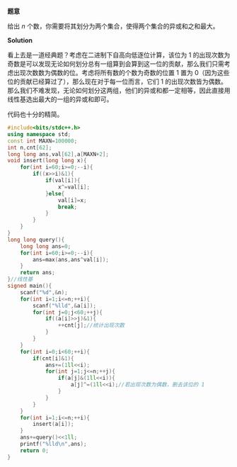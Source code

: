 **题意**

给出 $n$ 个数，你需要将其划分为两个集合，使得两个集合的异或和之和最大。

**Solution**

看上去是一道经典题？考虑在二进制下自高向低逐位计算，该位为 $1$ 的出现次数为奇数是可以发现无论如何划分总有一组算到会算到这一位的贡献，那么我们只需考虑出现次数数为偶数的位。考虑将所有数的个数为奇数的位置 $1$ 置为 $0$（因为这些位的贡献已经算过了），那么现在对于每一位而言，它们 $1$ 的出现次数皆为偶数。那么我们不难发现，无论如何划分这两组，他们的异或和都一定相等，因此直接用线性基选出最大的一组的异或和即可。

代码也十分的精简。
```cpp
#include<bits/stdc++.h>
using namespace std;
const int MAXN=100000;
int n,cnt[62];
long long ans,val[62],a[MAXN+2]; 
void insert(long long x){
	for(int i=60;i>=0;--i){
		if((x>>i)&1){
			if(val[i]){
				x^=val[i]; 
			}else{
				val[i]=x;
				break;
			}
		}
	}
}
long long query(){
	long long ans=0;
	for(int i=60;i>=0;--i){
		ans=max(ans,ans^val[i]);
	}
	return ans;
}//线性基 
signed main(){
	scanf("%d",&n);
	for(int i=1;i<=n;++i){
		scanf("%lld",&a[i]);
		for(int j=0;j<60;++j){
			if((a[i]>>j)&1){
				++cnt[j];//统计出现次数 
			}
		}
	}
	for(int i=0;i<60;++i){
		if(cnt[i]&1){
			ans+=(1ll<<i);
			for(int j=1;j<=n;++j){
				if(a[j]&(1ll<<i)){
					a[j]^=(1ll<<i);//若出现次数为偶数，删去该位的 1 
				}
			}
		}
	}
	for(int i=1;i<=n;++i){
		insert(a[i]);
	}
	ans+=query()<<1ll;
	printf("%lld\n",ans);
	return 0;
}
```
